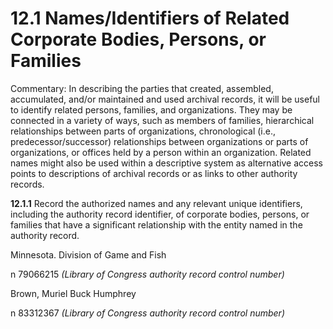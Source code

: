 # 12.1 Names/Identifiers of Related Corporate Bodies, Persons, or Families

Commentary: In describing the parties that created, assembled, accumulated, and/or maintained and used archival records, it will be useful to identify related persons, families, and organizations. They may be connected in a variety of ways, such as members of families, hierarchical relationships between parts of organizations, chronological (i.e., predecessor/successor) relationships between organizations or parts of organizations, or offices held by a person within an organization. Related names might also be used within a descriptive system as alternative access points to descriptions of archival records or as links to other authority records.

**12.1.1** Record the authorized names and any relevant unique identifiers, including the authority record identifier, of corporate bodies, persons, or families that have a significant relationship with the entity named in the authority record.

<p class="dacs-example">Minnesota. Division of Game and Fish</p>

<p class="dacs-example">n 79066215 <em>(Library of Congress authority record control number)</em></p>

<p class="dacs-example">Brown, Muriel Buck Humphrey</p>

<p class="dacs-example">n 83312367 <em>(Library of Congress authority record control number)</em></p>
